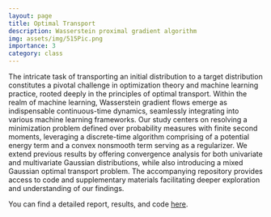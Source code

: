 ```yaml
---
layout: page
title: Optimal Transport
description: Wasserstein proximal gradient algorithm
img: assets/img/515Pic.png
importance: 3
category: class
---
```


The intricate task of transporting an initial distribution to a target distribution constitutes a pivotal challenge in optimization theory and machine learning practice, rooted deeply in the principles of optimal transport. Within the realm of machine learning, Wasserstein gradient flows emerge as indispensable continuous-time dynamics, seamlessly integrating into various machine learning frameworks. Our study centers on resolving a minimization problem defined over probability measures with finite second moments, leveraging a discrete-time algorithm comprising of a potential energy term and a convex nonsmooth term serving as a regularizer. We extend previous results by offering convergence analysis for both univariate and multivariate Gaussian distributions, while also introducing a mixed Gaussian optimal transport problem. The accompanying repository provides access to code and supplementary materials facilitating deeper exploration and understanding of our findings.

You can find a detailed report, results, and code <a href='https://github.com/abjohnson117/515finalproject/tree/main'>here</a>.